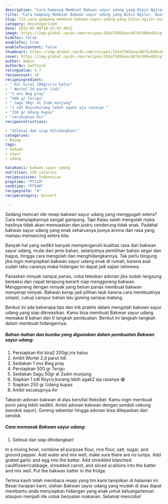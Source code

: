 ```yaml
---
description: "Cara Gampang Membuat Bakwan sayur udang yang Bikin Ngiler, Buat Buka Puasa}"
title: "Cara Gampang Membuat Bakwan sayur udang yang Bikin Ngiler, Buat Buka Puasa}"
slug: 132-cara-gampang-membuat-bakwan-sayur-udang-yang-bikin-ngiler-buat-buka-puasa
category: Uncategorized
date: 2022-05-08T18:42:02.891Z
image: https://img-global.cpcdn.com/recipes/192e7585beac487d/680x482cq70/bakwan-sayur-udang-foto-resep-utama.jpg
hideToc: false
enableToc: true
enableTocContent: false
thumbnail: https://img-global.cpcdn.com/recipes/192e7585beac487d/680x482cq70/bakwan-sayur-udang-foto-resep-utama.jpg
cover: https://img-global.cpcdn.com/recipes/192e7585beac487d/680x482cq70/bakwan-sayur-udang-foto-resep-utama.jpg
author: Admin
authorAv: notfound
ratingvalue: 4.7
reviewcount: 19
recipeingredient:
- " Kol kira2 200griris halus"
- " Wortel 2d parut lidi"
- "1 ons Bwg pray"
- "500 gr Terigu"
- " Sagu 50gr at 2sdm munjung"
- "1 sdt Roycokurang lebih agak2 aja rasanya "
- "250 gr Udang kupas"
- "secukupnya Air"
recipeinstructions:

- "Selesai dan siap dihidangkan!"
categories:
- Resep
tags:
- bakwan
- sayur
- udang

katakunci: bakwan sayur udang 
nutrition: 230 calories
recipecuisine: Indonesian
preptime: "PT11M"
cooktime: "PT54M"
recipeyield: "4"
recipecategory: Dessert

---
```



Sedang mencari ide resep bakwan sayur udang yang menggugah selera? Cara menyiapkannya sangat gampang. Tapi Kalau salah mengolah maka hasilnya tidak akan memuaskan dan justru cenderung tidak enak. Padahal bakwan sayur udang yang enak seharusnya punya aroma dan rasa yang mampu memancing selera kita.


Banyak hal yang sedikit banyak mempengaruhi kualitas rasa dari bakwan sayur udang, mulai dari jenis bahan, selanjutnya pemilihan bahan segar dan bagus, hingga cara mengolah dan menghidangkannya. Tak perlu bingung jika ingin menyiapkan bakwan sayur udang enak di rumah, karena asal sudah tahu caranya maka hidangan ini dapat jadi sajian istimewa.

Panaskan minyak sampai panas, coba teteskan adonan jika sudah langsung bereaksi dan cepat terapung berarti siap menggoreng bakwan. Menggoreng dengan minyak yang belum panas membuat bakwan menyerap minyak. Bakwan kerap jadi pilihan lauk karena cara membuatnya simpel, cukup campur bahan lalu goreng sampai matang.


Berikut ini ada beberapa tips dan trik praktis dalam mengolah bakwan sayur udang yang siap dikreasikan. Kamu bisa membuat Bakwan sayur udang memakai 8 bahan dan 0 langkah pembuatan. Berikut ini langkah-langkah dalam membuat hidangannya.

<!--inarticleads1-->

##### Bahan-bahan dan bumbu yang digunakan dalam pembuatan Bakwan sayur udang:

1. Persiapkan  Kol kira2 200gr,iris halus
1. Ambil  Wortel 2,d parut lidi
1. Sediakan 1 ons Bwg pray
1. Persiapkan 500 gr Terigu
1. Sediakan  Sagu 50gr at 2sdm munjung
1. Siapkan 1 sdt Royco,kurang lebih agak2 aja rasanya 😁
1. Siapkan 250 gr Udang kupas
1. Ambil secukupnya Air


Takaran adonan bakwan di atas bersifat fleksibel. Kamu ingin membuat porsi yang lebih sedikit. Ambil adonan bakwan dengan sendok cekung (sendok sayur). Goreng sebentar hingga adonan bisa dilepaskan dari sendok. 

<!--inarticleads2-->

##### Cara memasak Bakwan sayur udang:


1. Selesai dan siap dihidangkan!

In a mixing bowl, combine all purpose flour, rice flour, salt, sugar, and ground pepper. Add water and mix well, make sure there are no lumps. Add grated garlic and egg into the batter. Add shredded blanched cauliflower/cabbage, shredded carrot, and sliced scallions into the batter and mix well. Put the bakwan batter in the fridge. 

Terima kasih telah membaca resep yang tim kami tampilkan di halaman ini. Besar harapan kami, olahan Bakwan sayur udang yang mudah di atas dapat membantu anda menyiapkan hidangan yang enak untuk keluarga/teman ataupun menjadi ide untuk berjualan makanan. Selamat mencoba!
